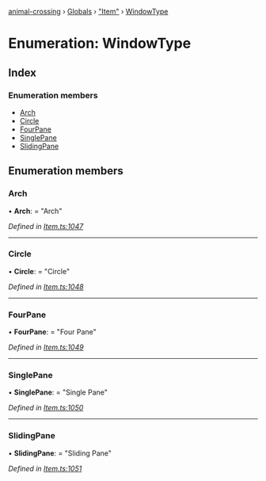 [animal-crossing](../README.md) › [Globals](../globals.md) › ["Item"](../modules/_item_.md) › [WindowType](_item_.windowtype.md)

# Enumeration: WindowType

## Index

### Enumeration members

* [Arch](_item_.windowtype.md#arch)
* [Circle](_item_.windowtype.md#circle)
* [FourPane](_item_.windowtype.md#fourpane)
* [SinglePane](_item_.windowtype.md#singlepane)
* [SlidingPane](_item_.windowtype.md#slidingpane)

## Enumeration members

###  Arch

• **Arch**: = "Arch"

*Defined in [Item.ts:1047](https://github.com/Norviah/animal-crossing/blob/ac736df/module/types/Item.ts#L1047)*

___

###  Circle

• **Circle**: = "Circle"

*Defined in [Item.ts:1048](https://github.com/Norviah/animal-crossing/blob/ac736df/module/types/Item.ts#L1048)*

___

###  FourPane

• **FourPane**: = "Four Pane"

*Defined in [Item.ts:1049](https://github.com/Norviah/animal-crossing/blob/ac736df/module/types/Item.ts#L1049)*

___

###  SinglePane

• **SinglePane**: = "Single Pane"

*Defined in [Item.ts:1050](https://github.com/Norviah/animal-crossing/blob/ac736df/module/types/Item.ts#L1050)*

___

###  SlidingPane

• **SlidingPane**: = "Sliding Pane"

*Defined in [Item.ts:1051](https://github.com/Norviah/animal-crossing/blob/ac736df/module/types/Item.ts#L1051)*
